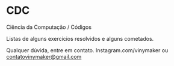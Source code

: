 # CDC
Ciência da Computação / Códigos


Listas de alguns exercícios resolvidos e alguns cometados.


Qualquer dúvida, entre em contato.
Instagram.com/vinymaker ou contatovinymaker@gmail.com
